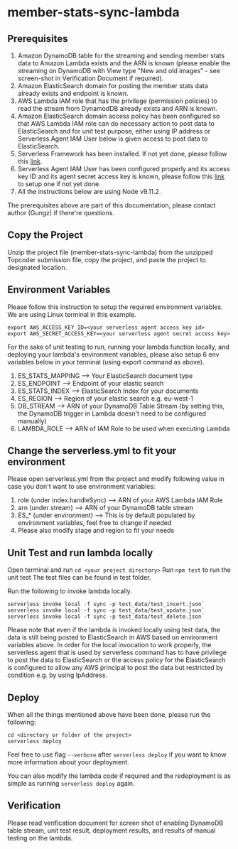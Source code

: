 # member-stats-sync-lambda

## Prerequisites
1. Amazon DynamoDB table for the streaming and sending member stats data to Amazon Lambda exists and the ARN is known (please enable the streaming on DynamoDB with View type "New and old images" - see screen-shot in Verification Document if required).
2. Amazon ElasticSearch domain for posting the member stats data already exists and endpoint is known.
3. AWS Lambda IAM role that has the privilege (permission policies) to read the stream from DynamodDB already exists and ARN is known.
4. Amazon ElasticSearch domain access policy has been configured so that AWS Lambda IAM role can do necessary action to post data to ElasticSearch and for unit test purpose, either using IP address or Serverless Agent IAM User below is given access to post data to ElasticSearch.
5. Serverless Framework has been installed. If not yet done, please follow this [link](https://serverless.com/framework/docs/providers/aws/guide/installation/).
6. Serverless Agent IAM User has been configured properly and its access key ID and its agent secret access key is known, please follow this [link](https://serverless.com/framework/docs/providers/aws/guide/credentials/) to setup one if not yet done.
7. All the instructions below are using Node v9.11.2. 

The prerequisites above are part of this documentation, please contact author (Gungz) if there're questions.

## Copy the Project
Unzip the project file (member-stats-sync-lambda) from the unzipped Topcoder submission file, copy the project, and paste the project to designated location.

## Environment Variables
Please follow this instruction to setup the required environment variables. We are using Linux terminal in this example.
```
export AWS_ACCESS_KEY_ID=<your serverless agent access key id>
export AWS_SECRET_ACCESS_KEY=<your serverless agent secret access key>
```
For the sake of unit testing to run, running your lambda function locally, and deploying your lambda's environment variables, please also setup 6 env variables below in your terminal (using export command as above).
1. ES_STATS_MAPPING   --> Your ElasticSearch document type
2. ES_ENDPOINT        --> Endpoint of your elastic search
3. ES_STATS_INDEX     --> ElasticSearch Index for your documents
4. ES_REGION          --> Region of your elastic search e.g. eu-west-1
5. DB_STREAM          --> ARN of your DynamoDB Table Stream (by setting this, the DynamoDB trigger in Lambda doesn't need to be configured manually)
6. LAMBDA_ROLE        --> ARN of IAM Role to be used when executing Lambda

## Change the serverless.yml to fit your environment
Please open serverless.yml from the project and modify following value in case you don't want to use environment variables:
1. role (under index.handleSync)    --> ARN of your AWS Lambda IAM Role 
2. arn (under stream)               --> ARN of your DynamoDB table stream
3. ES_* (under environment)         --> This is by default populated by environment variables, feel free to change if needed 
4. Please also modify stage and region to fit your needs

## Unit Test and run lambda locally
Open terminal and run `cd <your project directory>`
Run `npm test` to run the unit test
The test files can be found in test folder.

Run the following to invoke lambda locally.
```
serverless invoke local -f sync -p test_data/test_insert.json`
serverless invoke local -f sync -p test_data/test_update.json`
serverless invoke local -f sync -p test_data/test_delete.json`
```
Please note that even if the lambda is invoked locally using test data, the data is still being posted to ElasticSearch in AWS based on environment variables above. In order for the local invocation to work properly, the serverless agent that is used by serverless command has to have privilege to post the data to ElasticSearch or the access policy for the ElasticSearch is configured to allow any AWS principal to post the data but restricted by condition e.g. by using IpAddress.  

## Deploy
When all the things mentioned above have been done, please run the following:
```
cd <directory or folder of the project>
serverless deploy 
```
Feel free to use flag `--verbose` after `serverless deploy` if you want to know more information about your deployment. 

You can also modify the lambda code if required and the redeployment is as simple as running `serverless deploy` again.

## Verification
Please read verification document for screen shot of enabling DynamoDB table stream, unit test result, deployment results, and results of manual testing on the lambda.